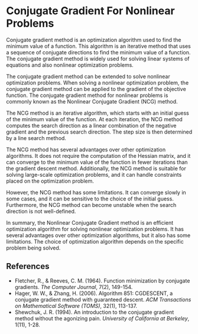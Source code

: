 # Conjugate Gradient For Nonlinear Problems

Conjugate gradient method is an optimization algorithm used to find the minimum value of a function. This algorithm is an iterative method that uses a sequence of conjugate directions to find the minimum value of a function. The conjugate gradient method is widely used for solving linear systems of equations and also nonlinear optimization problems. 

The conjugate gradient method can be extended to solve nonlinear optimization problems. When solving a nonlinear optimization problem, the conjugate gradient method can be applied to the gradient of the objective function. The conjugate gradient method for nonlinear problems is commonly known as the Nonlinear Conjugate Gradient (NCG) method.

The NCG method is an iterative algorithm, which starts with an initial guess of the minimum value of the function. At each iteration, the NCG method computes the search direction as a linear combination of the negative gradient and the previous search direction. The step size is then determined by a line search method.

The NCG method has several advantages over other optimization algorithms. It does not require the computation of the Hessian matrix, and it can converge to the minimum value of the function in fewer iterations than the gradient descent method. Additionally, the NCG method is suitable for solving large-scale optimization problems, and it can handle constraints placed on the optimization problem.

However, the NCG method has some limitations. It can converge slowly in some cases, and it can be sensitive to the choice of the initial guess. Furthermore, the NCG method can become unstable when the search direction is not well-defined.

In summary, the Nonlinear Conjugate Gradient method is an efficient optimization algorithm for solving nonlinear optimization problems. It has several advantages over other optimization algorithms, but it also has some limitations. The choice of optimization algorithm depends on the specific problem being solved.

## References

- Fletcher, R., & Reeves, C. M. (1964). Function minimization by conjugate gradients. *The Computer Journal*, 7(2), 149-154.
- Hager, W. W., & Zhang, H. (2006). Algorithm 851: CGDESCENT, a conjugate gradient method with guaranteed descent. *ACM Transactions on Mathematical Software (TOMS)*, 32(1), 113-137.
- Shewchuk, J. R. (1994). An introduction to the conjugate gradient method without the agonizing pain. *University of California at Berkeley*, 1(11), 1-28.
